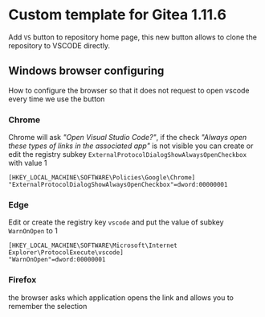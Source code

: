 # Custom template for Gitea 1.11.6
Add `VS` button to repository home page, this new button allows to clone the repository to VSCODE directly.

## Windows browser configuring
How to configure the browser so that it does not request to open vscode every time we use the button

### Chrome
Chrome will ask *"Open Visual Studio Code?"*, if the check *"Always open these types of links in the associated app"* is not visible you can create or edit the registry subkey `ExternalProtocolDialogShowAlwaysOpenCheckbox` with value 1

```
[HKEY_LOCAL_MACHINE\SOFTWARE\Policies\Google\Chrome]
"ExternalProtocolDialogShowAlwaysOpenCheckbox"=dword:00000001
```
### Edge
Edit or create the registry key `vscode` and put the value of subkey `WarnOnOpen` to 1
```
[HKEY_LOCAL_MACHINE\SOFTWARE\Microsoft\Internet Explorer\ProtocolExecute\vscode]
"WarnOnOpen"=dword:00000001
```
### Firefox
the browser asks which application opens the link and allows you to remember the selection